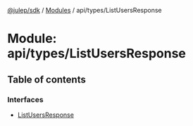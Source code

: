 [@julep/sdk](../README.md) / [Modules](../modules.md) / api/types/ListUsersResponse

# Module: api/types/ListUsersResponse

## Table of contents

### Interfaces

- [ListUsersResponse](../interfaces/api_types_ListUsersResponse.ListUsersResponse.md)
